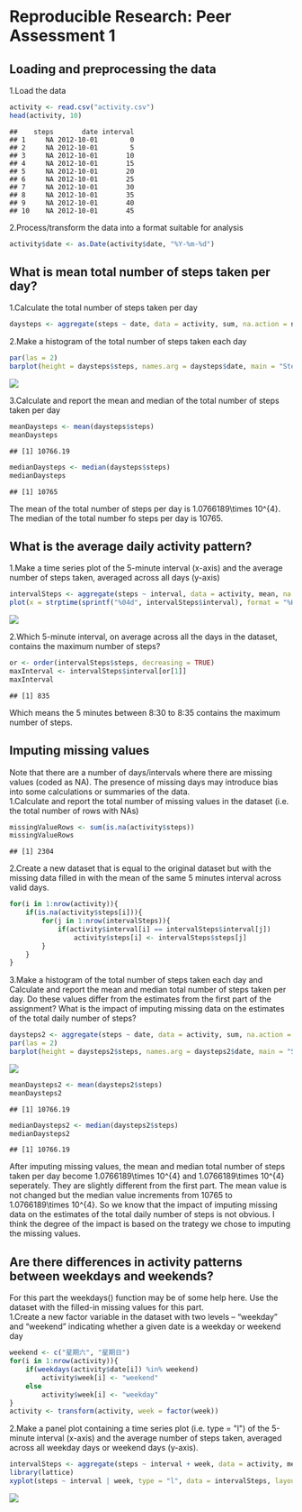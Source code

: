 # Reproducible Research: Peer Assessment 1


## Loading and preprocessing the data

1.Load the data

```r
activity <- read.csv("activity.csv")
head(activity, 10)
```

```
##    steps       date interval
## 1     NA 2012-10-01        0
## 2     NA 2012-10-01        5
## 3     NA 2012-10-01       10
## 4     NA 2012-10-01       15
## 5     NA 2012-10-01       20
## 6     NA 2012-10-01       25
## 7     NA 2012-10-01       30
## 8     NA 2012-10-01       35
## 9     NA 2012-10-01       40
## 10    NA 2012-10-01       45
```

2.Process/transform the data into a format suitable for analysis

```r
activity$date <- as.Date(activity$date, "%Y-%m-%d")
```

## What is mean total number of steps taken per day?

1.Calculate the total number of steps taken per day

```r
daysteps <- aggregate(steps ~ date, data = activity, sum, na.action = na.omit)
```

2.Make a histogram of the total number of steps taken each day

```r
par(las = 2)
barplot(height = daysteps$steps, names.arg = daysteps$date, main = "Steps in each day")
```

![](PA1_template_files/figure-html/unnamed-chunk-4-1.png) 

3.Calculate and report the mean and median of the total number of steps taken per day

```r
meanDaysteps <- mean(daysteps$steps)
meanDaysteps
```

```
## [1] 10766.19
```

```r
medianDaysteps <- median(daysteps$steps)
medianDaysteps
```

```
## [1] 10765
```

The mean of the total number of steps per day is 1.0766189\times 10^{4}.
The median of the total number fo steps per day is 10765.

## What is the average daily activity pattern?
1.Make a time series plot of the 5-minute interval (x-axis) and the average number of steps taken, averaged across all days (y-axis)

```r
intervalSteps <- aggregate(steps ~ interval, data = activity, mean, na.action = na.omit)
plot(x = strptime(sprintf("%04d", intervalSteps$interval), format = "%H%M"), y = intervalSteps$steps, type = "l", col = "blue", xlab = "Time interval", ylab = "Steps", main = "Steps in each 5 minutes interval")
```

![](PA1_template_files/figure-html/unnamed-chunk-6-1.png) 

2.Which 5-minute interval, on average across all the days in the dataset, contains the maximum number of steps?

```r
or <- order(intervalSteps$steps, decreasing = TRUE)
maxInterval <- intervalSteps$interval[or[1]]
maxInterval
```

```
## [1] 835
```
Which means the 5 minutes between 8:30 to 8:35 contains the maximum number of steps.

## Imputing missing values
Note that there are a number of days/intervals where there are missing values (coded as NA). The presence of missing days may introduce bias into some calculations or summaries of the data.  
1.Calculate and report the total number of missing values in the dataset (i.e. the total number of rows with NAs)

```r
missingValueRows <- sum(is.na(activity$steps))
missingValueRows
```

```
## [1] 2304
```

2.Create a new dataset that is equal to the original dataset but with the missing data filled in with the mean of the same 5 minutes interval across valid days.

```r
for(i in 1:nrow(activity)){
    if(is.na(activity$steps[i])){
        for(j in 1:nrow(intervalSteps)){
            if(activity$interval[i] == intervalSteps$interval[j])
                activity$steps[i] <- intervalSteps$steps[j]
        }
    }
}
```

3.Make a histogram of the total number of steps taken each day and Calculate and report the mean and median total number of steps taken per day. Do these values differ from the estimates from the first part of the assignment? What is the impact of imputing missing data on the estimates of the total daily number of steps?

```r
daysteps2 <- aggregate(steps ~ date, data = activity, sum, na.action = na.omit)
par(las = 2)
barplot(height = daysteps2$steps, names.arg = daysteps2$date, main = "Steps in each day(NA values processed)")
```

![](PA1_template_files/figure-html/unnamed-chunk-10-1.png) 

```r
meanDaysteps2 <- mean(daysteps2$steps)
meanDaysteps2
```

```
## [1] 10766.19
```

```r
medianDaysteps2 <- median(daysteps2$steps)
medianDaysteps2
```

```
## [1] 10766.19
```

After imputing missing values, the mean and median total number of steps taken per day become 1.0766189\times 10^{4} and 1.0766189\times 10^{4} seperately. They are slightly different from the first part. The mean value is not changed but the median value increments from 10765 to 1.0766189\times 10^{4}. So we know that the impact of imputing missing data on the estimates of the total daily number of steps
is not obvious. I think the degree of the impact is based on the trategy we chose to imputing the missing values.

## Are there differences in activity patterns between weekdays and weekends?
For this part the weekdays() function may be of some help here. Use the dataset with the filled-in missing values for this part.  
1.Create a new factor variable in the dataset with two levels – “weekday” and “weekend” indicating whether a given date is a weekday or weekend day

```r
weekend <- c("星期六", "星期日")
for(i in 1:nrow(activity)){
    if(weekdays(activity$date[i]) %in% weekend)
        activity$week[i] <- "weekend"
    else
        activity$week[i] <- "weekday"
}
activity <- transform(activity, week = factor(week))
```

2.Make a panel plot containing a time series plot (i.e. type = "l") of the 5-minute interval (x-axis) and the average number of steps taken, averaged across all weekday days or weekend days (y-axis).

```r
intervalSteps <- aggregate(steps ~ interval + week, data = activity, mean, na.action = na.omit)
library(lattice)
xyplot(steps ~ interval | week, type = "l", data = intervalSteps, layout = c(1, 2))
```

![](PA1_template_files/figure-html/unnamed-chunk-12-1.png) 
